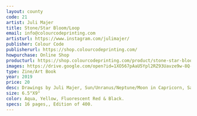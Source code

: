```yaml
---
layout: county 
code: 21
artist: Juli Majer
title: Stone/Star Bloom/Loop
email: info@colourcodeprinting.com
artisturl: https://www.instagram.com/julimajer/
publisher: Colour Code
publisherurl: https://shop.colourcodeprinting.com/
howpurchase: Online Shop
producturl: https://shop.colourcodeprinting.com/product/stone-star-bloom-loop
images: https://drive.google.com/open?id=1XO567pAaU5Ypl2RZ93Uavze9w-8Q-BzC, https://drive.google.com/open?id=1CX4Ra8jafHWqHNuaERNRYpKnhCVq5I4C
type: Zine/Art Book
year: 2019
price: 20
desc: Drawings by Juli Majer, Sun/Unranus/Neptune/Moon in Capricorn, Sagittarius rising
size: 6.5"X9"
color: Aqua, Yellow, Fluorescent Red & Black.
specs: 16 pages,, Edition of 400.
---
```

